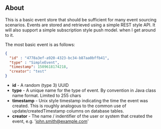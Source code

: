 ## About

This is a basic event store that should be sufficient for many event sourcing scenarios. Events are stored and retrieved 
using a simple REST style API. It will also support a simple subscription style push model.
 when I get around to it.
 
The most basic event is as follows:


```json 
{
  "id" : "4778a3ef-a920-4323-bc34-b87aa0bffb41",
  "type" : "SimpleEvent",
  "timestamp": 1509618174218,
  "creator": "test"
}
```

* __id__ - A random (type 3) UUID
* __type__ - A unique name for the type of event. By convention in Java class name format. Limited to 255 chars
* __timestamp__ - Unix style timestamp indicating the time the event was created. This is roughly analogous to the common use of update/createdTimestamp columns on database tables.
* __creator__ - The name / indentifier of the user or system that created the event, e.g. 'john.smith@example.com' 
